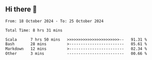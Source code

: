 ## Hi there 👋

<!--START_SECTION:waka-->

```txt
From: 18 October 2024 - To: 25 October 2024

Total Time: 8 hrs 31 mins

Scala      7 hrs 50 mins   >>>>>>>>>>>>>>>>>>>>>>>--   91.31 %
Bash       28 mins         >------------------------   05.61 %
Markdown   12 mins         >------------------------   02.34 %
Other      3 mins          -------------------------   00.66 %
```

<!--END_SECTION:waka-->
